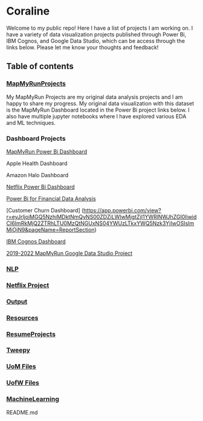 # Coraline

Welcome to my public repo! Here I have a list of projects I am working on. I have a variety of data visualization projects published through Power Bi, IBM Cognos, and Google Data Studio, which can be access through the links below. Please let me know your thoughts and feedback!

## Table of contents

### [MapMyRunProjects](https://github.com/Cbhami/Coraline/tree/master/MapMyRunProjects)

My MapMyRun Projects are my original data analysis projects and I am happy to share my progress. My original data visualization with this dataset is the MapMyRun Dashboard located in the Power Bi project links below. I also have multiple jupyter notebooks where I have explored various EDA and ML techniques.

### Dashboard Projects

[MapMyRun Power Bi Dashboard](https://app.powerbi.com/view?r=eyJrIjoiMjUzZjU5ZDYtNmQ3ZC00MWMxLTk3OWMtZmIwNDM3YzM1NjMwIiwidCI6ImRkMjQ2ZTRhLTU0MzQtNGUxNS04YWUzLTkxYWQ5Nzk3YjIwOSIsImMiOjN9&pageName=ReportSection)

Apple Health Dashboard

Amazon Halo Dashboard

[Netflix Power Bi Dashboard](https://app.powerbi.com/view?r=eyJrIjoiNmYwMWMwYjItNWVjZS00MzEwLTlmZjAtZmU3NWM2YzQ3NzU1IiwidCI6ImRkMjQ2ZTRhLTU0MzQtNGUxNS04YWUzLTkxYWQ5Nzk3YjIwOSIsImMiOjN9&pageName=ReportSection)

[Power Bi for Financial Data Analysis](https://app.powerbi.com/view?r=eyJrIjoiMjE1YWY1OGYtYmRhOS00MDgwLTk5M2UtYWYwNWI2NTQ0MTljIiwidCI6ImRkMjQ2ZTRhLTU0MzQtNGUxNS04YWUzLTkxYWQ5Nzk3YjIwOSIsImMiOjN9&pageName=ReportSection)

[Customer Churn Dashboard] (https://app.powerbi.com/view?r=eyJrIjoiMGQ5NzhiMDktNmQyNS00ZDZiLWIwMjgtZjI1YWRlNWJhZGI0IiwidCI6ImRkMjQ2ZTRhLTU0MzQtNGUxNS04YWUzLTkxYWQ5Nzk3YjIwOSIsImMiOjN9&pageName=ReportSection)

[IBM Cognos Dashboard](https://dataplatform.cloud.ibm.com/dashboards/a98ff4b5-cb40-41cd-b0fa-b10e53804cb1/view/6c21a00238940acb7fe8e2e4079c28067a332258b2bb805783d77b4959317997f06f4794c82c4d0e8c450561f3ed125dcd)

[2019-2022 MapMyRun Google Data Studio Project](https://datastudio.google.com/reporting/31573b87-1115-4cf6-9499-88db18c5ee03)

### [NLP](https://github.com/Cbhami/Coraline/tree/master/NLP)

### [Netflix Project](https://github.com/Cbhami/Coraline/tree/master/Netflix%20Project)

### [Output](https://github.com/Cbhami/Coraline/tree/master/Output)

### [Resources](Resources)

### [ResumeProjects](https://github.com/Cbhami/Coraline/tree/master/ResumeProjects)

### [Tweepy](https://github.com/Cbhami/Coraline/tree/master/Tweepy)

### [UoM Files](https://github.com/Cbhami/Coraline/tree/master/UoM%20Files)

### [UofW Files](https://github.com/Cbhami/Coraline/tree/master/UoM%20Files)

### [MachineLearning](https://github.com/Cbhami/Coraline/tree/master/MachineLearning)

README.md
